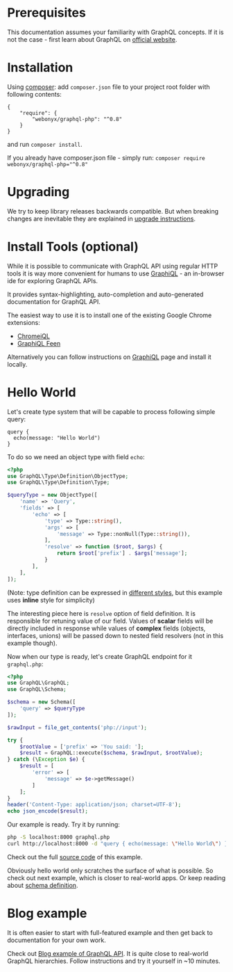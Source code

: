# Prerequisites
This documentation assumes your familiarity with GraphQL concepts. If it is not the case - 
first learn about  GraphQL on [official website](http://graphql.org/learn/).

# Installation

Using [composer](https://getcomposer.org/doc/00-intro.md):
add `composer.json` file to your project root folder with following contents:
```
{
    "require": {
        "webonyx/graphql-php": "^0.8"
    }
}
```
and run `composer install`. 

If you already have composer.json file - simply run: `composer require webonyx/graphql-php="^0.8"`

# Upgrading
We try to keep library releases backwards compatible. But when breaking changes are inevitable 
they are explained in [upgrade instructions](https://github.com/webonyx/graphql-php/blob/master/UPGRADE.md).

# Install Tools (optional)
While it is possible to communicate with GraphQL API using regular HTTP tools it is way 
more convenient for humans to use [GraphiQL](https://github.com/graphql/graphiql) - an in-browser 
ide for exploring GraphQL APIs.

It provides syntax-highlighting, auto-completion and auto-generated documentation for 
GraphQL API.

The easiest way to use it is to install one of the existing Google Chrome extensions:

 - [ChromeiQL](https://chrome.google.com/webstore/detail/chromeiql/fkkiamalmpiidkljmicmjfbieiclmeij)
 - [GraphiQL Feen](https://chrome.google.com/webstore/detail/graphiql-feen/mcbfdonlkfpbfdpimkjilhdneikhfklp)

Alternatively you can follow instructions on [GraphiQL](https://github.com/graphql/graphiql)
page and install it locally.


# Hello World
Let's create type system that will be capable to process following simple query:
```
query {
  echo(message: "Hello World")
}
```

To do so we need an object type with field `echo`:

```php
<?php
use GraphQL\Type\Definition\ObjectType;
use GraphQL\Type\Definition\Type;

$queryType = new ObjectType([
    'name' => 'Query',
    'fields' => [
        'echo' => [
            'type' => Type::string(),
            'args' => [
                'message' => Type::nonNull(Type::string()),
            ],
            'resolve' => function ($root, $args) {
                return $root['prefix'] . $args['message'];
            }
        ],
    ],
]);
```

(Note: type definition can be expressed in [different styles](type-system/#type-definition-styles), 
but this example uses **inline** style for simplicity)

The interesting piece here is `resolve` option of field definition. It is responsible for retuning 
value of our field. Values of **scalar** fields will be directly included in response while values of 
**complex** fields (objects, interfaces, unions) will be passed down to nested field resolvers 
(not in this example though).

Now when our type is ready, let's create GraphQL endpoint for it `graphql.php`:

```php
<?php
use GraphQL\GraphQL;
use GraphQL\Schema;

$schema = new Schema([
    'query' => $queryType
]);

$rawInput = file_get_contents('php://input');

try {
    $rootValue = ['prefix' => 'You said: '];
    $result = GraphQL::execute($schema, $rawInput, $rootValue);
} catch (\Exception $e) {
    $result = [
        'error' => [
            'message' => $e->getMessage()
        ]
    ];
}
header('Content-Type: application/json; charset=UTF-8');
echo json_encode($result);
```

Our example is ready. Try it by running:
```sh
php -S localhost:8000 graphql.php
curl http://localhost:8000 -d "query { echo(message: \"Hello World\") }"
```

Check out the full [source code](https://github.com/webonyx/graphql-php/blob/master/examples/00-hello-world) of this example.

Obviously hello world only scratches the surface of what is possible. 
So check out next example, which is closer to real-world apps.
Or keep reading about [schema definition](type-system/).

# Blog example
It is often easier to start with full-featured example and then get back to documentation
for your own work. 

Check out [Blog example of GraphQL API](https://github.com/webonyx/graphql-php/tree/master/examples/01-blog).
It is quite close to real-world GraphQL hierarchies. Follow instructions and try it yourself in ~10 minutes.
